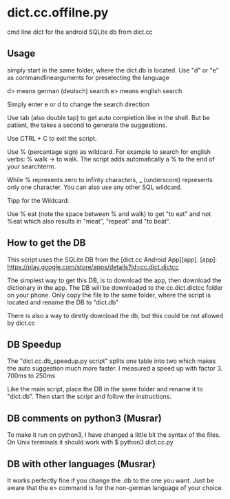 # dict.cc.offilne.py
cmd line dict for the android SQLite db from dict.cc

## Usage
simply start in the same folder, where the dict.db is located.
Use "d" or "e" as commandlinearguments for preselecting the language

d> means german (deutsch) search
e> means english search

Simply enter e or d to change the search direction

Use tab (also double tap) to get auto completion like in the shell. But be patient, the takes a second to generate the suggestions.

Use CTRL + C to exit the script.

Use % (percantage sign) as wildcard. For example to search for english verbs: % walk -> to walk. The script adds automatically a % to the end of your searchterm.

While % represents zero to infinty characters, _ (underscore) represents only one character. You can also use any other SQL wildcard.

Tipp for the Wildcard:

Use % eat (note the space between % and walk) to get "to eat" and not %eat which also results in "meat", "repeat" and "to beat".

## How to get the DB
This script uses the SQLite DB from the [dict.cc Android App][app].
  [app]: https://play.google.com/store/apps/details?id=cc.dict.dictcc

The simplest way to get this DB, is to download the app, then download the dictionary in the app.
The DB will be downloaded to the cc.dict.dictcc folder on your phone.
Only copy the file to the same folder, where the script is located and rename the DB to "dict.db"

There is also a way to diretly download the db, but this could be not allowed by dict.cc

## DB Speedup
The "dict.cc.db_speedup.py script" splits one table into two which makes the auto suggestion much more faster. I measured a speed up with factor 3. 700ms to 250ms

Like the main script, place the DB in the same folder and rename it to "dict.db". Then start the script and follow the instructions. 

## DB comments on python3 (Musrar)
To make it run on python3, I have changed a little bit the syntax of the files. On Unix terminals it should work with $ python3 dict.cc.py

## DB with other languages (Musrar)
It works perfectly fine if you change the .db to the one you want. Just be aware that the e> command is for the non-german language of your choice.
